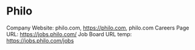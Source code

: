 # Philo

Company Website: philo.com, https://philo.com, philo.com
Careers Page URL: https://jobs.philo.com/
Job Board URL temp: https://jobs.philo.com/jobs
